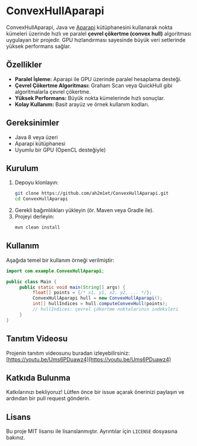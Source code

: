 # ConvexHullAparapi

ConvexHullAparapi, Java ve [Aparapi](https://github.com/Syncleus/aparapi) kütüphanesini kullanarak nokta kümeleri üzerinde hızlı ve paralel **çevrel çökertme (convex hull)** algoritması uygulayan bir projedir. GPU hızlandırması sayesinde büyük veri setlerinde yüksek performans sağlar.

## Özellikler

- **Paralel İşleme:** Aparapi ile GPU üzerinde paralel hesaplama desteği.
- **Çevrel Çökertme Algoritması:** Graham Scan veya QuickHull gibi algoritmalarla çevrel çökertme.
- **Yüksek Performans:** Büyük nokta kümelerinde hızlı sonuçlar.
- **Kolay Kullanım:** Basit arayüz ve örnek kullanım kodları.

## Gereksinimler

- Java 8 veya üzeri
- Aparapi kütüphanesi
- Uyumlu bir GPU (OpenCL desteğiyle)

## Kurulum

1. Depoyu klonlayın:
    ```bash
    git clone https://github.com/ah2m1et/ConvexHullAparapi.git
    cd ConvexHullAparapi
    ```
2. Gerekli bağımlılıkları yükleyin (ör. Maven veya Gradle ile).
3. Projeyi derleyin:
    ```bash
    mvn clean install
    ```

## Kullanım

Aşağıda temel bir kullanım örneği verilmiştir:

```java
import com.example.ConvexHullAparapi;

public class Main {
     public static void main(String[] args) {
          float[] points = {/* x1, y1, x2, y2, ... */};
          ConvexHullAparapi hull = new ConvexHullAparapi();
          int[] hullIndices = hull.computeConvexHull(points);
          // hullIndices: çevrel çökertme noktalarının indeksleri
     }
}
```

## Tanıtım Videosu

Projenin tanıtım videosunu buradan izleyebilirsiniz:  
[https://youtu.be/Ums6PDuawz4](https://youtu.be/Ums6PDuawz4)

## Katkıda Bulunma

Katkılarınızı bekliyoruz! Lütfen önce bir issue açarak önerinizi paylaşın ve ardından bir pull request gönderin.

## Lisans

Bu proje MIT lisansı ile lisanslanmıştır. Ayrıntılar için `LICENSE` dosyasına bakınız.
